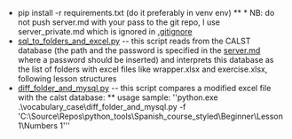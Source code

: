 ﻿* pip install -r requirements.txt  (do it preferably in venv env)
** * NB: do not push server.md with your pass to the git repo, I use server_private.md which is ignored in [.gitignore](.gitignore)
* [sql_to_folders_and_excel.py](sql_to_folders_and_excel.py) -- this script reads from the CALST database (the path and the password is specified in the [server.md](server.md) where a password should be inserted) and interprets this database as the list of folders with excel files like wrapper.xlsx and exercise.xlsx, following lesson structures
* [diff_folder_and_mysql.py](diff_folder_and_mysql.py)  -- this script compares a modified excel file with the calst database:
** usage sample: ''python.exe .\vocabulary_case\diff_folder_and_mysql.py -f 'C:\Source\Repos\python_tools\Spanish_course_styled\Beginner\Lesson 1\Numbers 1'''


